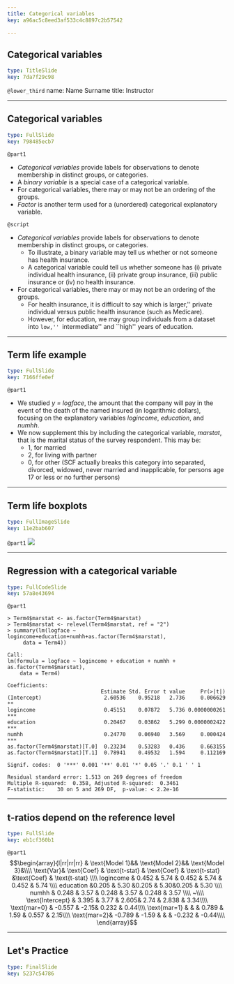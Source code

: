 ```yaml
---
title: Categorical variables
key: a96ac5c8eed3af533c4c8897c2b57542

---
```

## Categorical variables

```yaml
type: TitleSlide
key: 7da7f29c98
```





`@lower_third`
name: Name Surname
title: Instructor




---
## Categorical variables

```yaml
type: FullSlide
key: 798485ecb7
```

`@part1`
- *Categorical variables* provide labels for observations to denote membership in distinct groups, or categories.
- A *binary variable* is a special case of a categorical variable.
- For categorical variables, there may or may not be an ordering of the groups.
- *Factor* is another term used for a (unordered) categorical explanatory variable.





`@script`
- *Categorical variables* provide labels for observations to denote membership in distinct groups, or categories.
    - To illustrate, a binary variable may tell us whether or not someone has health insurance.
    - A categorical variable could tell us whether someone has (i) private individual health insurance, (ii) private group insurance, (iii) public insurance or (iv) no health insurance.
- For categorical variables, there may or may not be an ordering of the groups.
    - For health insurance, it is difficult to say which is larger,'' private individual versus public health insurance (such as Medicare).
    - However, for education, we may group individuals from a dataset into ``low,'' ``intermediate'' and ``high'' years of education.



---
## Term life example

```yaml
type: FullSlide
key: 7166ffe0ef
```

`@part1`
- We studied *y = logface*, the amount that the company will pay in the event
of the death of the named insured (in logarithmic dollars), focusing on the explanatory variables *logincome*, *education*, and *numhh*.
- We now supplement this by including the categorical variable, *marstat*, that is the marital status of the survey respondent. This may be:
    - 1, for married
    - 2, for living with partner
    - 0, for other (SCF actually breaks this category into separated, divorced, widowed, never married and inapplicable, for persons age 17 or less or no further persons)








---
## Term life boxplots

```yaml
type: FullImageSlide
key: 11e2bab607
```

`@part1`
![](https://assets.datacamp.com/production/repositories/2610/datasets/3ab880e85531e030600ff8956b876a56e6ad87c5/Ch3BoxplotMarStatus.png)








---
## Regression with a categorical variable

```yaml
type: FullCodeSlide
key: 57a8e43694
```

`@part1`
```
> Term4$marstat <- as.factor(Term4$marstat)
> Term4$marstat <- relevel(Term4$marstat, ref = "2")
> summary(lm(logface ~ logincome+education+numhh+as.factor(Term4$marstat), 
     data = Term4))

Call:
lm(formula = logface ~ logincome + education + numhh + as.factor(Term4$marstat), 
    data = Term4)

Coefficients:
                              Estimate Std. Error t value     Pr(>|t|)    
(Intercept)                    2.60536    0.95218   2.736     0.006629 ** 
logincome                      0.45151    0.07872   5.736 0.0000000261 ***
education                      0.20467    0.03862   5.299 0.0000002422 ***
numhh                          0.24770    0.06940   3.569     0.000424 ***
as.factor(Term4$marstat)[T.0]  0.23234    0.53283   0.436     0.663155    
as.factor(Term4$marstat)[T.1]  0.78941    0.49532   1.594     0.112169    

Signif. codes:  0 '***' 0.001 '**' 0.01 '*' 0.05 '.' 0.1 ' ' 1

Residual standard error: 1.513 on 269 degrees of freedom
Multiple R-squared:  0.358,	Adjusted R-squared:  0.3461 
F-statistic:    30 on 5 and 269 DF,  p-value: < 2.2e-16
```








---
## t-ratios depend on the reference level

```yaml
type: FullSlide
key: eb1cf360b1
```

`@part1`
$$\begin{array}{l|rr|rr|rr}
 & \text{Model 1}&& \text{Model 2}&& \text{Model 3}&\\\\
 \text{Var}& \text{Coef} & \text{t-stat} & \text{Coef} & \text{t-stat} &\text{Coef} & \text{t-stat} \\\\
logincome & 0.452 & 5.74 & 0.452 & 5.74 & 0.452 & 5.74 \\\\
education &0.205 & 5.30 &0.205 & 5.30&0.205 & 5.30 \\\\
numhh     & 0.248 & 3.57 & 0.248 & 3.57 & 0.248 & 3.57 \\\\ ~\\\\
\text{Intercept} & 3.395 & 3.77  & 2.605&  2.74 & 2.838 & 3.34\\\\
\text{mar=0}    & -0.557 & -2.15&  0.232 &  0.44\\\\
\text{mar=1} & & & 0.789 & 1.59 & 0.557 & 2.15\\\\
\text{mar=2}& -0.789 & -1.59 & & & -0.232 & -0.44\\\\
\end{array}$$








---
## Let's Practice

```yaml
type: FinalSlide
key: 5237c54786
```








